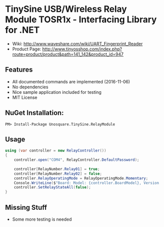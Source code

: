 # TinySine USB/Wireless Relay Module TOSR1x - Interfacing Library for .NET

* Wiki: http://www.waveshare.com/wiki/UART_Fingerprint_Reader
* Product Page: http://www.tinyosshop.com/index.php?route=product/product&path=141_142&product_id=947

## Features
* All documented commands are implemented (2016-11-06)
* No dependencies
* Nice sample application included for testing
* MIT License

## NuGet Installation:

```
PM> Install-Package Unosquare.TinySine.RelayModule
```

## Usage

```csharp
using (var controller = new RelayController())
{
    controller.open("COM4", RelayController.DefaultPassword);
    
    controller[RelayNumber.Relay01] = true;
    controller[RelayNumber.Relay02] = false;
    controller.RelayOperatingMode = RelayOperatingMode.Momentary;
    Console.WriteLine($"Board: Model: {controller.BoardModel}, Version: {controller.BoardVersion}, FW: {controller.FirmwareVersion}, Channels: {controller.RelayChannelCount}, Mode: {controller.RelayOperatingMode}");
    controller.SetRelayStateAll(false);
}
```

## Missing Stuff
* Some more testing is needed

